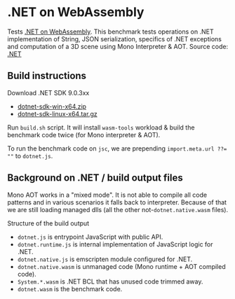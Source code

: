 # .NET on WebAssembly

Tests [.NET on WebAssembly](https://github.com/dotnet/runtime). This benchmark tests operations
on .NET implementation of String, JSON serialization, specifics of .NET exceptions and computation
of a 3D scene using Mono Interpreter & AOT. Source code: [.NET](wasm/dotnet)

## Build instructions

Download .NET SDK 9.0.3xx

- [dotnet-sdk-win-x64.zip](https://aka.ms/dotnet/9.0.3xx/daily/dotnet-sdk-win-x64.zip)
- [dotnet-sdk-linux-x64.tar.gz](https://aka.ms/dotnet/9.0.3xx/daily/dotnet-sdk-linux-x64.tar.gz)

Run `build.sh` script. It will install `wasm-tools` workload & build the benchmark code twice (for Mono interpreter & AOT).

To run the benchmark code on `jsc`, we are prepending `import.meta.url ??= ""` to `dotnet.js`.

## Background on .NET / build output files

Mono AOT works in a "mixed mode". It is not able to compile all code patterns and in various scenarios it falls back to interpreter.
Because of that we are still loading managed dlls (all the other not-`dotnet.native.wasm` files).

Structure of the build output

- `dotnet.js` is entrypoint JavaScript with public API.
- `dotnet.runtime.js` is internal implementation of JavaScript logic for .NET.
- `dotnet.native.js` is emscripten module configured for .NET.
- `dotnet.native.wasm` is unmanaged code (Mono runtime + AOT compiled code).
- `System.*.wasm` is .NET BCL that has unused code trimmed away.
- `dotnet.wasm` is the benchmark code.
